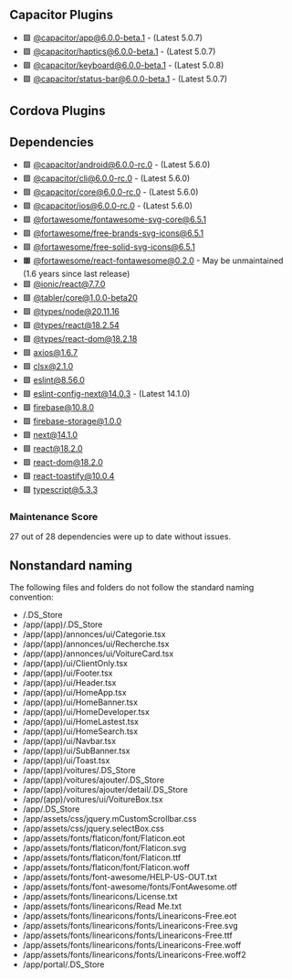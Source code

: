 ## Capacitor Plugins

- 🟩 [@capacitor/app@6.0.0-beta.1](https://github.com/ionic-team/capacitor-plugins.git) - (Latest 5.0.7)
- 🟩 [@capacitor/haptics@6.0.0-beta.1](https://github.com/ionic-team/capacitor-plugins.git) - (Latest 5.0.7)
- 🟩 [@capacitor/keyboard@6.0.0-beta.1](https://github.com/ionic-team/capacitor-plugins.git) - (Latest 5.0.8)
- 🟩 [@capacitor/status-bar@6.0.0-beta.1](https://github.com/ionic-team/capacitor-plugins.git) - (Latest 5.0.7)
## Cordova Plugins

## Dependencies

- 🟩 [@capacitor/android@6.0.0-rc.0](https://github.com/ionic-team/capacitor.git) - (Latest 5.6.0)
- 🟩 [@capacitor/cli@6.0.0-rc.0](https://github.com/ionic-team/capacitor.git) - (Latest 5.6.0)
- 🟩 [@capacitor/core@6.0.0-rc.0](https://github.com/ionic-team/capacitor.git) - (Latest 5.6.0)
- 🟩 [@capacitor/ios@6.0.0-rc.0](https://github.com/ionic-team/capacitor.git) - (Latest 5.6.0)
- 🟩 [@fortawesome/fontawesome-svg-core@6.5.1](https://github.com/FortAwesome/Font-Awesome.git)
- 🟩 [@fortawesome/free-brands-svg-icons@6.5.1](https://github.com/FortAwesome/Font-Awesome.git)
- 🟩 [@fortawesome/free-solid-svg-icons@6.5.1](https://github.com/FortAwesome/Font-Awesome.git)
- 🟧 [@fortawesome/react-fontawesome@0.2.0](https://github.com/FortAwesome/react-fontawesome.git) - May be unmaintained (1.6 years since last release)
- 🟩 [@ionic/react@7.7.0](https://github.com/ionic-team/ionic-framework.git)
- 🟩 [@tabler/core@1.0.0-beta20](https://github.com/tabler/tabler.git)
- 🟩 [@types/node@20.11.16](https://github.com/DefinitelyTyped/DefinitelyTyped.git)
- 🟩 [@types/react@18.2.54](https://github.com/DefinitelyTyped/DefinitelyTyped.git)
- 🟩 [@types/react-dom@18.2.18](https://github.com/DefinitelyTyped/DefinitelyTyped.git)
- 🟩 [axios@1.6.7](https://github.com/axios/axios.git)
- 🟩 [clsx@2.1.0](https://github.com/lukeed/clsx.git)
- 🟩 [eslint@8.56.0](https://github.com/eslint/eslint.git)
- 🟩 [eslint-config-next@14.0.3](https://github.com/vercel/next.js.git) - (Latest 14.1.0)
- 🟩 [firebase@10.8.0](https://github.com/firebase/firebase-js-sdk.git)
- 🟩 [firebase-storage@1.0.0](https://github.com/node-libraries/firebase-storage.git)
- 🟩 [next@14.1.0](https://github.com/vercel/next.js.git)
- 🟩 [react@18.2.0](https://github.com/facebook/react.git)
- 🟩 [react-dom@18.2.0](https://github.com/facebook/react.git)
- 🟩 [react-toastify@10.0.4](https://github.com/fkhadra/react-toastify.git)
- 🟩 [typescript@5.3.3](https://github.com/Microsoft/TypeScript.git)
### Maintenance Score
27 out of 28 dependencies were up to date without issues.



## Nonstandard naming
The following files and folders do not follow the standard naming convention:

- /.DS_Store
- /app/(app)/.DS_Store
- /app/(app)/annonces/ui/Categorie.tsx
- /app/(app)/annonces/ui/Recherche.tsx
- /app/(app)/annonces/ui/VoitureCard.tsx
- /app/(app)/ui/ClientOnly.tsx
- /app/(app)/ui/Footer.tsx
- /app/(app)/ui/Header.tsx
- /app/(app)/ui/HomeApp.tsx
- /app/(app)/ui/HomeBanner.tsx
- /app/(app)/ui/HomeDeveloper.tsx
- /app/(app)/ui/HomeLastest.tsx
- /app/(app)/ui/HomeSearch.tsx
- /app/(app)/ui/Navbar.tsx
- /app/(app)/ui/SubBanner.tsx
- /app/(app)/ui/Toast.tsx
- /app/(app)/voitures/.DS_Store
- /app/(app)/voitures/ajouter/.DS_Store
- /app/(app)/voitures/ajouter/detail/.DS_Store
- /app/(app)/voitures/ui/VoitureBox.tsx
- /app/.DS_Store
- /app/assets/css/jquery.mCustomScrollbar.css
- /app/assets/css/jquery.selectBox.css
- /app/assets/fonts/flaticon/font/Flaticon.eot
- /app/assets/fonts/flaticon/font/Flaticon.svg
- /app/assets/fonts/flaticon/font/Flaticon.ttf
- /app/assets/fonts/flaticon/font/Flaticon.woff
- /app/assets/fonts/font-awesome/HELP-US-OUT.txt
- /app/assets/fonts/font-awesome/fonts/FontAwesome.otf
- /app/assets/fonts/linearicons/License.txt
- /app/assets/fonts/linearicons/Read Me.txt
- /app/assets/fonts/linearicons/fonts/Linearicons-Free.eot
- /app/assets/fonts/linearicons/fonts/Linearicons-Free.svg
- /app/assets/fonts/linearicons/fonts/Linearicons-Free.ttf
- /app/assets/fonts/linearicons/fonts/Linearicons-Free.woff
- /app/assets/fonts/linearicons/fonts/Linearicons-Free.woff2
- /app/portal/.DS_Store
